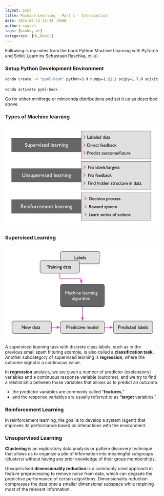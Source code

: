 ```yaml
---
layout: post
title: Machine Learning - Part 1 - Introduction
date: 2024-04-12 12:33 -0500
author: rwatsh
tags: [books, ml]
categories: [ML,Book1]
---
```

Following is my notes from the book Python Machine Learning with PyTorch and Scikit-Learn by Sebastuan Raschka, et. al.

### Setup Python Development Environment

```bash
conda create -n "pyml-book" python=3.9 numpy=1.21.2 scipy=1.7.0 scikit-learn=1.0 matplotlib=3.4.3 pandas=1.3.2

conda activate pyml-book
```

Go for either miniforge or miniconda distributions and set it up as described above.

### Types of Machine learning

![image-20240412105606096](/assets/images/image-20240412105606096.png)

### Supervised Learning

![image-20240412113818576](/assets/images/image-20240412113818576.png)

A supervised learning task with discrete class labels, such as in the previous email spam filtering example, is also called a **classification task**. Another subcategory of supervised learning is **regression**, where the outcome signal is a continuous value.

In **regression** analysis, we are given a number of predictor (explanatory) variables and a continuous response variable (outcome), and we try to find a relationship between those variables that allows us to predict an outcome.

-  the predictor variables are commonly called “**features**,” 
- and the response variables are usually referred to as “**target** variables.”

### Reinforcement Learning

In reinforcement learning, the goal is to develop a system (agent) that improves its performance based on interactions with the environment.

### Unsupervised Learning

**Clustering** is an exploratory data analysis or pattern discovery technique that allows us to organize a pile of information into meaningful subgroups (clusters) without having any prior knowledge of their group memberships.

Unsupervised **dimensionality reduction** is a commonly used approach in feature preprocessing to remove noise from data, which can degrade the predictive performance of certain algorithms. Dimensionality reduction compresses the data onto a smaller dimensional subspace while retaining most of the relevant information.
